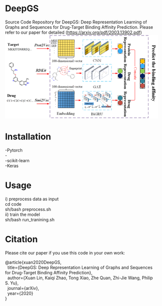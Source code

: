 <h1>DeepGS</h1>

Source Code Repository for DeepGS: Deep Representation Learning of Graphs and Sequences for Drug-Target Binding Affinity Prediction. Please refer to our paper for detailed (https://arxiv.org/pdf/2003.13902.pdf)
<img src="figure1.png" alt="The framework of DeepGS" />

<h1>Installation</h1>
-Pytorch<br>
-<RDKit href="http://www.rdkit.org/docs/Install.html"></RDKit><br>
-scikit-learn<br>
-Keras<br>

<h1>Usage</h1>
i) preprocess data as input<br>
cd code<br>
sh/bash preprocess.sh<br>
ii) train the model<br>
sh/bash run_tranining.sh<br>

<h1>Citation</h1>
Please cite our paper if you use this code in your own work:<br>
<p>
@article{xuan2020DeepGS,<br>
&nbsp title={DeepGS: Deep Representation Learning of Graphs and Sequences for Drug-Target Binding Affinity Prediction},<br>
&nbsp  author={Xuan Lin, Kaiqi Zhao, Tong Xiao, Zhe Quan, Zhi-Jie Wang, Philip S. Yu},<br>
&nbsp  journal={arXiv},<br>
&nbsp  year={2020}<br>
}<br>
